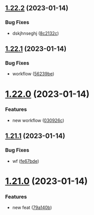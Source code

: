 ## [1.22.2](https://github.com/JayNg96/ReleasesFlow/compare/v1.22.1...v1.22.2) (2023-01-14)


### Bug Fixes

* dskjhnseghj ([8c2132c](https://github.com/JayNg96/ReleasesFlow/commit/8c2132c53690c788dbd5c1f761d450fd456dd5d3))



## [1.22.1](https://github.com/JayNg96/ReleasesFlow/compare/v1.22.0...v1.22.1) (2023-01-14)


### Bug Fixes

* workflow ([56239be](https://github.com/JayNg96/ReleasesFlow/commit/56239be0a58a035022a8ccb1cc9280e7e611e1f3))



# [1.22.0](https://github.com/JayNg96/ReleasesFlow/compare/v1.21.1...v1.22.0) (2023-01-14)


### Features

* new workflow ([030926c](https://github.com/JayNg96/ReleasesFlow/commit/030926c1fa96e1876bbdef5686dabe1cc819b7a3))



## [1.21.1](https://github.com/JayNg96/ReleasesFlow/compare/v1.21.0...v1.21.1) (2023-01-14)


### Bug Fixes

* wf ([fe67bde](https://github.com/JayNg96/ReleasesFlow/commit/fe67bde83174b2c019d15e391e314da3d0526781))



# [1.21.0](https://github.com/JayNg96/ReleasesFlow/compare/v1.20.3...v1.21.0) (2023-01-14)


### Features

* new feat ([79a140b](https://github.com/JayNg96/ReleasesFlow/commit/79a140bf8c8e7f6cc8696a7bfb38d313acbcad72))



